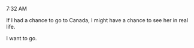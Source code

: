 7:32 AM

If I had a chance to go to Canada, I might have a chance to see her in real life.

I want to go.
